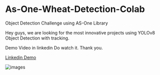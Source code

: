 # As-One-Wheat-Detection-Colab

Object Detection Challenge using AS-One Library

Hey guys, we are looking for the most innovative projects using YOLOv8 Object Detection with tracking.

Demo Video in linkedin Do watch it. Thank you.

[Linkedin Demo](https://www.linkedin.com/posts/joelnadar123_challenge-yolov8-objectdetection-activity-7026604549050159104-WNUE?utm_source=share&utm_medium=member_desktop)

![images](https://res.cloudinary.com/vibely2/video/upload/challenge-entries-videos/xgxxpyrdjmesvwhuoson)
